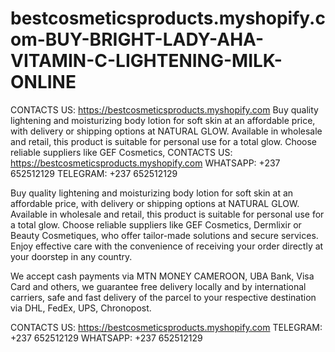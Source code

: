 # bestcosmeticsproducts.myshopify.com-BUY-BRIGHT-LADY-AHA-VITAMIN-C-LIGHTENING-MILK-ONLINE
CONTACTS US: https://bestcosmeticsproducts.myshopify.com  Buy quality lightening and moisturizing body lotion for soft skin at an affordable price, with delivery or shipping options at NATURAL GLOW. Available in wholesale and retail, this product is suitable for personal use for a total glow. Choose reliable suppliers like GEF Cosmetics, 
CONTACTS US:
https://bestcosmeticsproducts.myshopify.com
WHATSAPP: +237 652512129
TELEGRAM: +237 652512129

Buy quality lightening and moisturizing body lotion for soft skin at an affordable price, with delivery or shipping options at NATURAL GLOW. Available in wholesale and retail, this product is suitable for personal use for a total glow. Choose reliable suppliers like GEF Cosmetics, Dermlixir or Beauty Cosmetiques, who offer tailor-made solutions and secure services. Enjoy effective care with the convenience of receiving your order directly at your doorstep in any country.

We accept cash payments via MTN MONEY CAMEROON, UBA Bank, Visa Card and others, we guarantee free delivery locally and by international carriers, safe and fast delivery of the parcel to your respective destination via DHL, FedEx, UPS, Chronopost.

CONTACTS US:
https://bestcosmeticsproducts.myshopify.com
TELEGRAM: +237 652512129
WHATSAPP: +237 652512129
